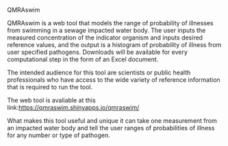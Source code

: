 QMRAswim


QMRAswim is a web tool that models the range of probability of illnesses from swimming in a sewage impacted water body. The user inputs the measured concentration of the indicator organism and inputs desired reference values, and the output is a histogram of probability of illness from user specified pathogens. Downloads will be available for every computational step in the form of an Excel document.

The intended audience for this tool are scientists or public health professionals who have access to the wide variety of reference information that is required to run the tool. 

The web tool is avaliable at this link:https://qmraswim.shinyapps.io/qmraswim/

What makes this tool useful and unique it can take one measurement from an impacted water body and tell the user ranges of probabilities of illness for any number or type of pathogen.
